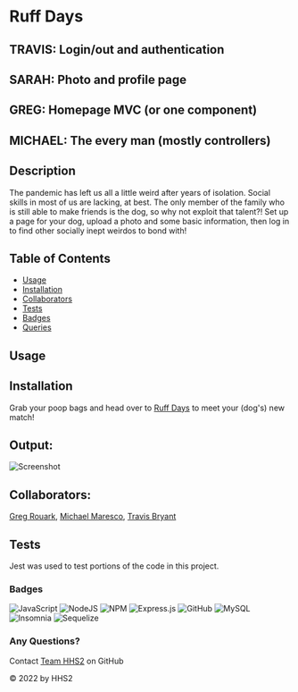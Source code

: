 # Ruff Days

## TRAVIS: Login/out and authentication
## SARAH: Photo and profile page
## GREG: Homepage MVC (or one component)
## MICHAEL: The every man (mostly controllers)

## Description
The pandemic has left us all a little weird after years of isolation. Social skills in most of us are lacking, at best. The only member of the family who is still able to make friends is the dog, so why not exploit that talent?! Set up a page for your dog, upload a photo and some basic information, then log in to find other socially inept weirdos to bond with!

## Table of Contents
* [Usage](#usage)
* [Installation](#installation)
* [Collaborators](#collaborators)
* [Tests](#tests)
* [Badges](#badges)
* [Queries](#any-questions)

## Usage

## Installation
Grab your poop bags and head over to [Ruff Days](WEBSITE-HERE) to meet your (dog's) new match!

## Output:
![Screenshot](./Screenshot.png)

## Collaborators:
[Greg Rouark](@Rouark20), [Michael Maresco](@michaelcmaresco), [Travis Bryant](@tbryant2)

## Tests
Jest was used to test portions of the code in this project.

### Badges
![JavaScript](https://img.shields.io/badge/javascript-%23323330.svg?style=for-the-badge&logo=javascript&logoColor=%23F7DF1E)
![NodeJS](https://img.shields.io/badge/node.js-6DA55F?style=for-the-badge&logo=node.js&logoColor=white)
![NPM](https://img.shields.io/badge/NPM-%23000000.svg?style=for-the-badge&logo=npm&logoColor=white)
![Express.js](https://img.shields.io/badge/express.js-%23404d59.svg?style=for-the-badge&logo=express&logoColor=%2361DAFB)
![GitHub](https://img.shields.io/badge/github-%23121011.svg?style=for-the-badge&logo=github&logoColor=white)
![MySQL](https://img.shields.io/badge/mysql-%2300f.svg?style=for-the-badge&logo=mysql&logoColor=white)
![Insomnia](https://img.shields.io/badge/Insomnia-black?style=for-the-badge&logo=insomnia&logoColor=5849BE)
![Sequelize](https://img.shields.io/badge/Sequelize-52B0E7?style=for-the-badge&logo=Sequelize&logoColor=white)

### Any Questions?
Contact [Team HHS2](https://github.com/sarahwylie) on GitHub

© 2022 by HHS2
